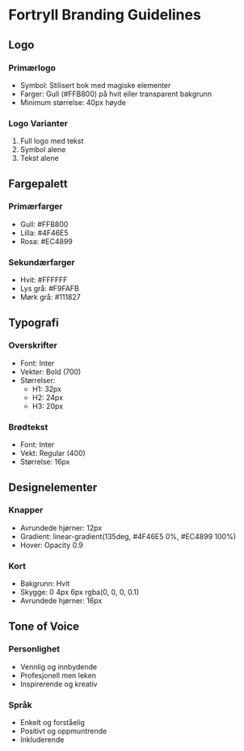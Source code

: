 # Fortryll Branding Guidelines

## Logo

### Primærlogo
- Symbol: Stilisert bok med magiske elementer
- Farger: Gull (#FFB800) på hvit eller transparent bakgrunn
- Minimum størrelse: 40px høyde

### Logo Varianter
1. Full logo med tekst
2. Symbol alene
3. Tekst alene

## Fargepalett

### Primærfarger
- Gull: #FFB800
- Lilla: #4F46E5
- Rosa: #EC4899

### Sekundærfarger
- Hvit: #FFFFFF
- Lys grå: #F9FAFB
- Mørk grå: #111827

## Typografi

### Overskrifter
- Font: Inter
- Vekter: Bold (700)
- Størrelser:
  - H1: 32px
  - H2: 24px
  - H3: 20px

### Brødtekst
- Font: Inter
- Vekt: Regular (400)
- Størrelse: 16px

## Designelementer

### Knapper
- Avrundede hjørner: 12px
- Gradient: linear-gradient(135deg, #4F46E5 0%, #EC4899 100%)
- Hover: Opacity 0.9

### Kort
- Bakgrunn: Hvit
- Skygge: 0 4px 6px rgba(0, 0, 0, 0.1)
- Avrundede hjørner: 16px

## Tone of Voice

### Personlighet
- Vennlig og innbydende
- Profesjonell men leken
- Inspirerende og kreativ

### Språk
- Enkelt og forståelig
- Positivt og oppmuntrende
- Inkluderende